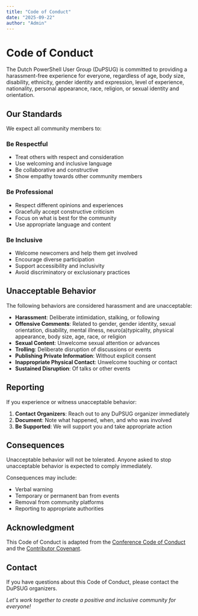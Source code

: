 ```yaml
---
title: "Code of Conduct"
date: "2025-09-22"
author: "Admin"
---
```


# Code of Conduct

The Dutch PowerShell User Group (DuPSUG) is committed to providing a harassment-free experience for everyone, regardless of age, body size, disability, ethnicity, gender identity and expression, level of experience, nationality, personal appearance, race, religion, or sexual identity and orientation.

## Our Standards

We expect all community members to:

### Be Respectful
- Treat others with respect and consideration
- Use welcoming and inclusive language
- Be collaborative and constructive
- Show empathy towards other community members

### Be Professional
- Respect different opinions and experiences
- Gracefully accept constructive criticism
- Focus on what is best for the community
- Use appropriate language and content

### Be Inclusive
- Welcome newcomers and help them get involved
- Encourage diverse participation
- Support accessibility and inclusivity
- Avoid discriminatory or exclusionary practices

## Unacceptable Behavior

The following behaviors are considered harassment and are unacceptable:

- **Harassment**: Deliberate intimidation, stalking, or following
- **Offensive Comments**: Related to gender, gender identity, sexual orientation, disability, mental illness, neuro(a)typicality, physical appearance, body size, age, race, or religion
- **Sexual Content**: Unwelcome sexual attention or advances
- **Trolling**: Deliberate disruption of discussions or events
- **Publishing Private Information**: Without explicit consent
- **Inappropriate Physical Contact**: Unwelcome touching or contact
- **Sustained Disruption**: Of talks or other events

## Reporting

If you experience or witness unacceptable behavior:

1. **Contact Organizers**: Reach out to any DuPSUG organizer immediately
2. **Document**: Note what happened, when, and who was involved
3. **Be Supported**: We will support you and take appropriate action

## Consequences

Unacceptable behavior will not be tolerated. Anyone asked to stop unacceptable behavior is expected to comply immediately.

Consequences may include:
- Verbal warning
- Temporary or permanent ban from events
- Removal from community platforms
- Reporting to appropriate authorities

## Acknowledgment

This Code of Conduct is adapted from the [Conference Code of Conduct](https://confcodeofconduct.com/) and the [Contributor Covenant](https://www.contributor-covenant.org/).

## Contact

If you have questions about this Code of Conduct, please contact the DuPSUG organizers.

*Let's work together to create a positive and inclusive community for everyone!*
